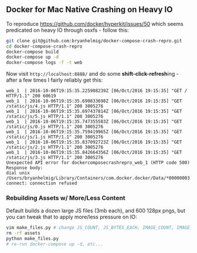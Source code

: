 ## Docker for Mac Native Crashing on Heavy IO

To reproduce https://github.com/docker/hyperkit/issues/50 which seems predicated on heavy IO through osxfs - follow this:

```bash
git clone git@github.com:bryanhelmig/docker-compose-crash-repro.git
cd docker-compose-crash-repro
docker-compose build
docker-compose up -d
docker-compose logs -f -t web
```

Now visit `http://localhost:8888/` and do some **shift-click-refresh**ing - after a few times I fairly reliably get this:

```
web_1  | 2016-10-06T19:15:35.225908239Z [06/Oct/2016 19:15:35] "GET / HTTP/1.1" 200 60619
web_1  | 2016-10-06T19:15:35.690833698Z [06/Oct/2016 19:15:35] "GET /static/js/4.js HTTP/1.1" 200 3005276
web_1  | 2016-10-06T19:15:35.697437814Z [06/Oct/2016 19:15:35] "GET /static/js/5.js HTTP/1.1" 200 3005276
web_1  | 2016-10-06T19:15:35.747355583Z [06/Oct/2016 19:15:35] "GET /static/js/0.js HTTP/1.1" 200 3005276
web_1  | 2016-10-06T19:15:35.759419965Z [06/Oct/2016 19:15:35] "GET /static/js/1.js HTTP/1.1" 200 3005276
web_1  | 2016-10-06T19:15:35.837092723Z [06/Oct/2016 19:15:35] "GET /static/js/2.js HTTP/1.1" 200 3005276
web_1  | 2016-10-06T19:15:35.842664356Z [06/Oct/2016 19:15:35] "GET /static/js/3.js HTTP/1.1" 200 3005276
Unexpected API error for dockercomposecrashrepro_web_1 (HTTP code 500)
Response body:
dial unix /Users/bryanhelmig/Library/Containers/com.docker.docker/Data/*00000003.00000948: connect: connection refused
```

### Rebuilding Assets w/ More/Less Content

Default builds a dozen large JS files (3mb each), and 600 128px pngs, but you can tweak that to apply more/less pressure on IO:

```bash
vim make_files.py # change JS_COUNT, JS_BYTES_EACH, IMAGE_COUNT, IMAGE_PX_SIZE constants
rm -rf assets
python make_files.py
# re-run docker-compose up -d, etc...
```
